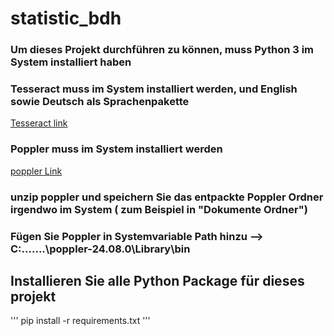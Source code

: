 # statistic_bdh
### Um dieses Projekt durchführen zu können, muss Python 3 im System installiert haben

### Tesseract muss im System installiert werden, und English sowie Deutsch als Sprachenpakette
[Tesseract link](https://github.com/UB-Mannheim/tesseract/wiki)

### Poppler muss im System installiert werden
[poppler Link](https://github.com/oschwartz10612/poppler-windows/releases/tag/v24.08.0-0)

### unzip poppler und speichern Sie das entpackte Poppler Ordner irgendwo im System ( zum Beispiel in "Dokumente Ordner")
### Fügen Sie Poppler in Systemvariable Path hinzu --> C:\.......\poppler-24.08.0\Library\bin



## Installieren Sie alle Python Package für dieses projekt

'''
pip install -r requirements.txt
'''